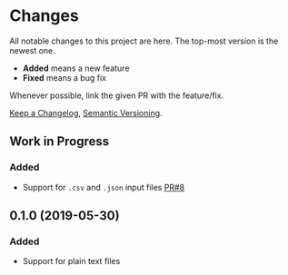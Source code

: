 # Changes

All notable changes to this project are here.
The top-most version is the newest one.

* **Added** means a new feature
* **Fixed** means a bug fix

Whenever possible, link the given PR with the feature/fix.

[Keep a Changelog](https://keepachangelog.com/en/1.0.0/), [Semantic Versioning](https://semver.org/spec/v2.0.0.html).


## Work in Progress

### Added

* Support for `.csv` and `.json` input files [PR#8](https://github.com/ejulio/spider-feeder/pull/8)

## 0.1.0 (2019-05-30)

### Added

* Support for plain text files